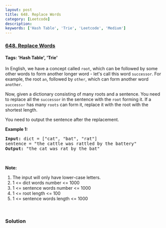 ```yaml
---
layout: post
title: 648. Replace Words
category: [Leetcode]
description: 
keywords: ['Hash Table', 'Trie', 'Leetcode', 'Medium']
---
```

### [648. Replace Words](https://leetcode.com/problems/replace-words)

#### Tags: 'Hash Table', 'Trie'

<div class="content__u3I1 question-content__JfgR"><div><p>In English, we have a concept called <code>root</code>, which can be followed by some other words to form another longer word - let's call this word <code>successor</code>. For example, the root <code>an</code>, followed by <code>other</code>, which can form another word <code>another</code>.</p>
<p>Now, given a dictionary consisting of many roots and a sentence. You need to replace all the <code>successor</code> in the sentence with the <code>root</code> forming it. If a <code>successor</code> has many <code>roots</code> can form it, replace it with the root with the shortest length.</p>
<p>You need to output the sentence after the replacement.</p>
<p><b>Example 1:</b></p>
<pre><b>Input:</b> dict = ["cat", "bat", "rat"]
sentence = "the cattle was rattled by the battery"
<b>Output:</b> "the cat was rat by the bat"
</pre>
<p> </p>
<p><b>Note:</b></p>
<ol>
<li>The input will only have lower-case letters.</li>
<li>1 &lt;= dict words number &lt;= 1000</li>
<li>1 &lt;= sentence words number &lt;= 1000</li>
<li>1 &lt;= root length &lt;= 100</li>
<li>1 &lt;= sentence words length &lt;= 1000</li>
</ol>
<p> </p>
</div></div>

### Solution
